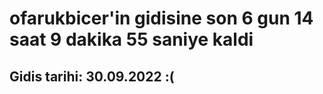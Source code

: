 # ofarukbicer'in gidisine son 6 gun 14 saat 9 dakika 55 saniye kaldi

## Gidis tarihi: 30.09.2022 :(